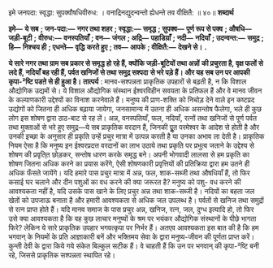  

इमे जनपदा: स्वृद्धा: सुपक्वौषधिवीरुध: । वनाद्रिनद्युदन्वन्तो ह्येधन्ते तव वीक्षितै: ॥ ४०॥ **शब्दार्थ** 

**इमे—** **ये सब** **; जन-पदा:—** **नगर तथा शहर** **; स्वृद्धा:—** **समृद्ध** **; सुपक्व—** **पूर्ण रूप से पक्व** **; औषधि—** **जड़ी-बूटी** **;** **वीरुध:—** **वनस्पतियाँ** **; वन—** **जंगल** **; अद्रि—** **पहाडिय़ाँ** **; नदी—** **नदियाँ** **; उदन्वन्त:—** **समुद्र** **; हि—** **निश्चय ही** **; एधन्ते—** **वृद्धि** **करते हुए** **; तव—** **आपके** **; वीक्षितै:—** **देखने से।** **.** 

**ये सारे नगर तथा ग्राम सब प्रकार से समृद्ध हो रहे हैं, क्योंकि जड़ी-बूटियों तथा अन्नों** **की प्रचुरता है, वृक्ष फलों से लदे हैं, नदियाँ बह रही हैं, पर्वत खनिजों से तथा समुद्र सश्पदा** **से भरे पड़े हैं। और यह सब उन पर आपकी कृपा-²ष्टि पडऩे से ही हुआ है।** **तात्पर्य** : मानव-सश्पन्नता प्राकृतिक उपहारों से बढ़ती है, न कि विशाल औद्योगिक उद्यमों से। ये विशाल औद्योगिक संस्थान ईश्वरविहीन सवयता के प्रतिफल हैं और वे मानव जीवन के कल्याणकारी उद्देश्यों का विनाश करनेवाले हैं। मनुष्य की प्राण-शक्ति को निचोड़ देने वाले इन कष्टप्रद उद्योगों को जितना ही अधिक बढ़ाया जायेगा, जनसामान्य में उतना ही अधिक असन्तोष फैलेगा, भले ही कुछ लोग इस शोषण द्वारा ठाठ-बाट से रह लें। अन्न, वनस्पतियाँ, फल, नदियाँ, रत्नों तथा खनिजों से पूर्ण पर्वत तथा मुक्ताओं से भरे हुए समुद्र—ये सब प्राकृतिक वरदान हैं, जिनकी पूॢत परमेश्वर के आदेश से होती है और उनकी इच्छा के अनुसार ही प्रकृति उन्हें प्रचुर मात्रा में उत्पन्न करती है या उनका अभाव ला देती है। प्राकृतिक नियम ऐसा है कि मनुष्य इन ईश्वरप्रदत्त वरदानों का लाभ उठाये तथा प्रकृति पर प्रभुत्व जताने के उद्देश्य से शोषण की प्रवृति्त छोड़कर, सन्तोष धारण करके समृद्ध बने। अपनी भोगवादी लालसा से हम प्रकृति का शोषण जितना अधिक करने का प्रयास करेंगे, ऐसी शोषणकारी प्रवृत्तियों की प्रतिक्रिया द्वारा हम उतने ही अधिक फँसते जायेंगे। यदि हमारे पास प्रचुर मात्रा में अन्न, फल, शाक-सब्जी तथा औषधियाँ हैं, तो फिर कसाई घर चलाने और दीन पशुओं का वध करने की क्या जरूरत है? मनुष्य को पशु- वध करने की आवश्यकता नहीं है, यदि उसके पास खाने के लिए प्रचुर अन्न तथा शाक-सब्जी है। नदियों का बहता जल खेतों को उपजाऊ बनाता है और हमारी आवश्यकता से अधिक जल उपलब्ध है। पर्वतों से खनिज तथा समुद्रों से रत्न प्राप्त होते हैं। यदि मानव समाज के पास प्रचुर अन्न, खनिज, रत्न, जल, दुग्ध इत्यादि हो, तो फिर उसे क्या आवश्यकता है कि वह कुछ लाचार मनुष्यों के श्रम पर भयंकर औद्योगिक संस्थानों के पीछे भागता फिरे? लेकिन ये सारे प्राकृतिक उपहार भगवत्कृपा पर निर्भर हैं। अतएव आवश्यकता इस बात की है कि हम भगवान् के नियमों के प्रति आज्ञाकारी बनें और भक्तिमय सेवा के द्वारा मनुष्य-जीवन की पूर्णता प्राप्त करें। कुन्ती देवी के द्वारा किये गये संकेत बिल्कुल सटीक हैं। वे चाहती हैं कि उन पर भगवान् की कृपा-²ष्टि बनी रहे, जिससे प्राकृतिक सश्पन्नता स्थापित रहे। 